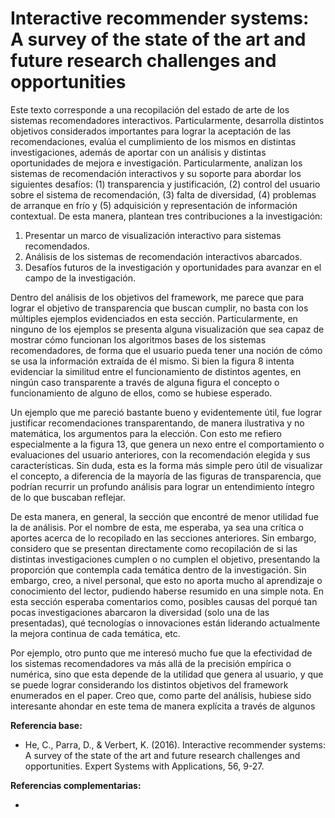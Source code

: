 # Interactive recommender systems: A survey of the state of the art and future research challenges and opportunities

Este texto corresponde a una recopilación del estado de arte de los sistemas recomendadores interactivos. Particularmente, desarrolla distintos objetivos considerados importantes para lograr la aceptación de las recomendaciones, evalúa el cumplimiento de los mismos en distintas investigaciones, además de aportar con un análisis y distintas oportunidades de mejora e investigación. Particularmente, analizan los sistemas de recomendación interactivos y su soporte
para abordar los siguientes desafíos: (1) transparencia y justificación, (2) control del usuario sobre el sistema de recomendación, (3) falta de
diversidad, (4) problemas de arranque en frío y (5) adquisición y representación de información contextual. De esta manera, plantean tres contribuciones a la investigación:
1. Presentar un marco de visualización interactivo para sistemas recomendados.
2. Análisis de los sistemas de recomendación interactivos abarcados.
3. Desafíos futuros de la investigación y oportunidades para avanzar en el campo de la investigación.

Dentro del análisis de los objetivos del framework, me parece que para lograr el objetivo de transparencia que buscan cumplir, no basta con los múltiples ejemplos evidenciados en esta sección. Particularmente, en ninguno de los ejemplos se presenta alguna visualización que sea capaz de mostrar cómo funcionan los algoritmos bases de los sistemas recomendadores, de forma que el usuario pueda tener una noción de cómo se usa la información extraída de él mismo. Si bien la figura 8 intenta evidenciar la similitud entre el funcionamiento de distintos agentes, en ningún caso transparente a través de alguna figura el concepto o funcionamiento de alguno de ellos, como se hubiese esperado.

Un ejemplo que me pareció bastante bueno y evidentemente útil, fue lograr justificar recomendaciones transparentando, de manera ilustrativa y no matemática, los argumentos para la elección. Con esto me refiero especialmente a la figura 13, que genera un nexo entre el comportamiento o evaluaciones del usuario anteriores, con la recomendación elegida y sus características. Sin duda, esta es la forma más simple pero útil de visualizar el concepto, a diferencia de la mayoría de las figuras de transparencia, que podrían recurrir un profundo análisis para lograr un entendimiento íntegro de lo que buscaban reflejar.

De esta manera, en general, la sección que encontré de menor utilidad fue la de análisis. Por el nombre de esta, me esperaba, ya sea una crítica o aportes acerca de lo recopilado en las secciones anteriores. Sin embargo, considero que se presentan directamente como recopilación de si las distintas investigaciones cumplen o no cumplen el objetivo, presentando la proporción que contempla cada temática dentro de la investigación. Sin embargo, creo, a nivel personal, que esto no aporta mucho al aprendizaje o conocimiento del lector, pudiendo haberse resumido en una simple nota. En esta sección esperaba comentarios como, posibles causas del porqué tan pocas investigaciones abarcaron la diversidad (solo una de las presentadas), qué tecnologías o innovaciones están liderando actualmente la mejora continua de cada temática, etc.

Por ejemplo, otro punto que me interesó mucho fue que la efectividad de los sistemas recomendadores va más allá de la precisión empírica o numérica, sino que esta depende de la utilidad que genera al usuario, y que se puede lograr considerando los distintos objetivos del framework enumerados en el paper. Creo que, como parte del análisis, hubiese sido interesante ahondar en este tema de manera explícita a través de algunos 

**Referencia base:** 

- He, C., Parra, D., & Verbert, K. (2016). Interactive recommender systems: A survey of the state of the art and future research challenges and opportunities. Expert Systems with Applications, 56, 9-27.

**Referencias complementarias:** 

-
